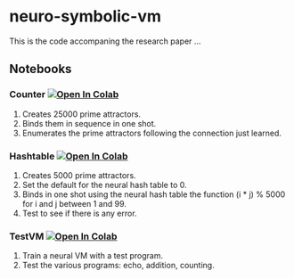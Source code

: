 # neuro-symbolic-vm

This is the code accompaning the research paper ...

## Notebooks

### Counter <a href="https://colab.research.google.com/github/robertlizee/neuro-symbolic-vm/blob/main/colab-notebooks/Counter.ipynb"><img src="https://colab.research.google.com/assets/colab-badge.svg" alt="Open In Colab"/></a>

1. Creates 25000 prime attractors. 
2. Binds them in sequence in one shot.
3. Enumerates the prime attractors following the connection just learned.

### Hashtable <a href="https://colab.research.google.com/github/robertlizee/neuro-symbolic-vm/blob/main/colab-notebooks/Hashtable.ipynb"><img src="https://colab.research.google.com/assets/colab-badge.svg" alt="Open In Colab"/></a>

1. Creates 5000 prime attractors.
2. Set the default for the neural hash table to 0.
3. Binds in one shot using the neural hash table the function (i * j) % 5000 for i and j between 1 and 99.
4. Test to see if there is any error.

### TestVM <a href="https://colab.research.google.com/github/robertlizee/neuro-symbolic-vm/blob/main/colab-notebooks/TestVM.ipynb"><img src="https://colab.research.google.com/assets/colab-badge.svg" alt="Open In Colab"/></a>

1. Train a neural VM with a test program.
2. Test the various programs: echo, addition, counting.
